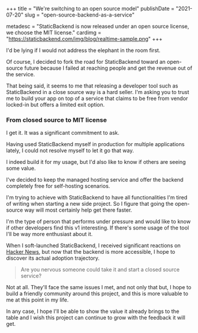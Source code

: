 +++
title				= "We're switching to an open source model"
publishDate	= "2021-07-20"
slug				= "open-source-backend-as-a-service"

metadesc = "StaticBackend is now released under an open source license, we choose the MIT license."
cardimg = "https://staticbackend.com/img/blog/realtime-sample.png"
+++

I'd be lying if I would not address the elephant in the room first.

Of course, I decided to fork the road for StaticBackend toward an open-source 
future because I failed at reaching people and get the revenue out of the service.

That being said, it seems to me that releasing a developer tool such as 
StaticBackend in a close source way is a hard seller. I'm asking you to trust 
me to build your app on top of a service that claims to be free from vendor 
locked-in but offers a limited exit option.

### From closed source to MIT license

I get it. It was a significant commitment to ask.

Having used StaticBackend myself in production for multiple applications lately, 
I could not resolve myself to let it go that way.

I indeed build it for my usage, but I'd also like to know if others are seeing 
some value.

I've decided to keep the managed hosting service and offer the backend 
completely free for self-hosting scenarios.

I'm trying to achieve with StaticBackend to have all functionalities I'm tired 
of writing when starting a new side project. So I figure that going the 
open-source way will most certainly help get there faster.

I'm the type of person that performs under pressure and would like to know if 
other developers find this v1 interesting. If there's some usage of the tool 
I'll be way more enthusiast about it.

When I soft-launched StaticBackend, I received significant reactions on 
[Hacker News](https://news.ycombinator.com/item?id=25775223), but now that the 
backend is more accessible, I hope to discover its actual adoption trajectory.

> Are you nervous someone could take it and start a closed source service?

Not at all. They'll face the same issues I met, and not only that but, I hope to 
build a friendly community around this project, and this is more valuable to me 
at this point in my life.

In any case, I hope I'll be able to show the value it already brings to the 
table and I wish this project can continue to grow with the feedback it will get.
